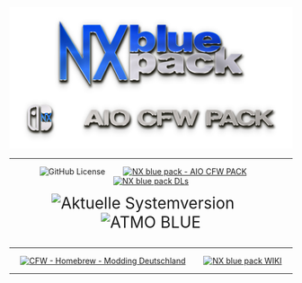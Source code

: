 [![sd_partition_erista_oled](https://github.com/glitched-nx/blue_pack_NX/raw/blue_pack/blue_pack_NX_wiki/pics/blue_aio_wall_banner.png)](https://github.com/glitched-nx/blue_pack_NX/releases/latest)



---

<div align="center">

![GitHub License](https://img.shields.io/github/license/Atmosphere-NX/Atmosphere?style=for-the-badge&labelColor=123ede&color=123ede)&emsp;&emsp;
[![NX blue pack - AIO CFW PACK](https://img.shields.io/github/v/release/glitched-nx/blue_pack_nx?style=for-the-badge&label=NX%20blue%20pack%20-%20AIO%20CFW%20PACK&labelColor=123ede&color=b3b9e8)](https://github.com/glitched-nx/blue_pack_NX/releases/latest)&emsp;&emsp;
[![NX blue pack DLs](https://img.shields.io/github/downloads/glitched-nx/blue_pack_nx/total?style=for-the-badge&label=NX%20blue%20pack%20Downloads&labelColor=123ede&color=b3b9e8)](https://github.com/glitched-nx/blue_pack_NX/releases/latest)

<div align="center" style="font-size: 2em;">
  <img src="https://img.shields.io/github/v/release/THZoria/NX_Firmware?style=for-the-badge&label=Aktuelle%20Systemversion&labelColor=123ede&color=b3b9e8" alt="Aktuelle Systemversion" />&emsp;
  <img src="https://img.shields.io/github/v/release/glitched-nx/atmosphere_blue?include_prereleases&style=for-the-badge&label=ATMO BLUE&labelColor=123ede&color=b3b9e8" alt="ATMO BLUE" />
  </p>
</div>

---

<div align="center">

[![CFW - Homebrew - Modding Deutschland](https://img.shields.io/badge/CFW%20--%20Homebrew%20--%20Modding%20Deutschland-b3b9e8?style=for-the-badge&logo=facebook&logoColor=123ede)](https://facebook.com/groups/switchcfwde)&emsp;&emsp;
[![NX blue pack WIKI](https://img.shields.io/badge/NX%20blue%20pack%20WIKI-b3b9e8?style=for-the-badge&logo=facebook&logoColor=123ede)](https://github.com/glitched-nx/blue_pack_NX/wiki)

</div>

---

